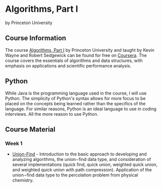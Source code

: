 # Algorithms, Part I

by Princeton University

## Course Information

The course [Algorithms, Part I](https://www.coursera.org/learn/algorithms-part1) by Princeton University and taught by Kevin Wayne and Robert Sedgewick can be found for free on [Coursera](https://www.coursera.org/). The course covers the essentials of algorithms and data structures, with emphasis on applications and scientific performance analysis.

## Python

While Java is the programming language used in the course, I will use Python. The simplicity of Python's syntax allows for more focus to be placed on the concepts being learned rather than the specifics of the language. For similar reasons, Python is an ideal language to use in coding interviews. All the more reason to use Python.

## Course Material

### Week 1

-   [Union-Find](./week1_1_union_find/) - Introduction to the basic approach to developing and analyzing algorithms, the union−find data type, and consideration of several implementations (quick find, quick union, weighted quick union, and weighted quick union with path compression). Application of the union−find data type to the percolation problem from physical chemistry.
